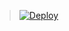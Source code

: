 

> [![Deploy](https://www.herokucdn.com/deploy/button.png)](https://dashboard.heroku.com/new?template=https://github.com/marstars11/low)
